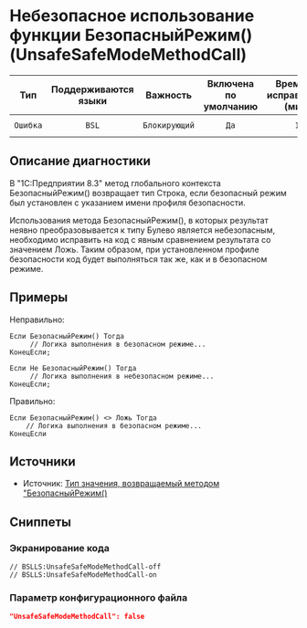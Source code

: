 # Небезопасное использование функции БезопасныйРежим() (UnsafeSafeModeMethodCall)

| Тип | Поддерживаются<br/>языки | Важность | Включена<br/>по умолчанию | Время на<br/>исправление (мин) | Тэги |
| :-: | :-: | :-: | :-: | :-: | :-: |
| `Ошибка` | `BSL` | `Блокирующий` | `Да` | `1` | `deprecated`<br/>`error` |

<!-- Блоки выше заполняются автоматически, не трогать -->
## Описание диагностики
<!-- Описание диагностики заполняется вручную. Необходимо понятным языком описать смысл и схему работу -->
В "1С:Предприятии 8.3" метод глобального контекста БезопасныйРежим() возвращает тип Строка, 
если безопасный режим был установлен с указанием имени профиля безопасности.

Использования метода БезопасныйРежим(),
 в которых результат неявно преобразовывается к типу Булево является небезопасным, 
 необходимо исправить на код с явным сравнением результата со значением Ложь. 
 Таким образом, при установленном профиле безопасности код будет выполняться так же, как и в безопасном режиме.
## Примеры
<!-- В данном разделе приводятся примеры, на которые диагностика срабатывает, а также можно привести пример, как можно исправить ситуацию -->
Неправильно:
```
Если БезопасныйРежим() Тогда
     // Логика выполнения в безопасном режиме...
КонецЕсли;

Если Не БезопасныйРежим() Тогда
     // Логика выполнения в небезопасном режиме...
КонецЕсли;
```
Правильно:
```
Если БезопасныйРежим() <> Ложь Тогда
    // Логика выполнения в безопасном режиме...
КонецЕсли
```
## Источники
<!-- Необходимо указывать ссылки на все источники, из которых почерпнута информация для создания диагностики -->
<!-- Примеры источников

* Источник: [Стандарт: Тексты модулей](https://its.1c.ru/db/v8std#content:456:hdoc)
* Полезная информаця: [Отказ от использования модальных окон](https://its.1c.ru/db/metod8dev#content:5272:hdoc)
* Источник: [Cognitive complexity, ver. 1.4](https://www.sonarsource.com/docs/CognitiveComplexity.pdf) -->
* Источник: [Тип значения, возвращаемый методом "БезопасныйРежим()](https://its.1c.ru/db/metod8dev#content:5293:hdoc:izmenenie_bezopasnyjrezhim)

## Сниппеты

<!-- Блоки ниже заполняются автоматически, не трогать -->
### Экранирование кода

```bsl
// BSLLS:UnsafeSafeModeMethodCall-off
// BSLLS:UnsafeSafeModeMethodCall-on
```

### Параметр конфигурационного файла

```json
"UnsafeSafeModeMethodCall": false
```
